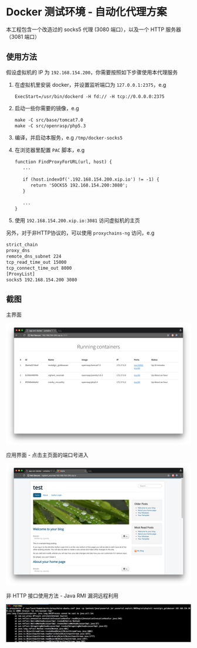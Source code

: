 # Docker 测试环境 - 自动化代理方案

本工程包含一个改造过的 socks5 代理 (3080 端口），以及一个 HTTP 服务器（3081 端口）

## 使用方法

假设虚拟机的 IP 为 `192.168.154.200`，你需要按照如下步骤使用本代理服务

1. 在虚拟机里安装 docker，并设置监听端口为 `127.0.0.1:2375`，e.g
   
   ```
   ExecStart=/usr/bin/dockerd -H fd:// -H tcp://0.0.0.0:2375
   ```

2. 启动一些你需要的镜像，e.g
   
   ```
   make -C src/base/tomcat7.0
   make -C src/openrasp/php5.3
   ```

3. 编译，并启动本服务，e.g `/tmp/docker-socks5`
4. 在浏览器里配置 `PAC` 脚本，e.g

   ```
   function FindProxyForURL(url, host) {
      ...

      if (host.indexOf('.192.168.154.200.xip.io') != -1) {
         return 'SOCKS5 192.168.154.200:3080';
      }
    
      ...
   }
   ```

4. 使用 `192.168.154.200.xip.io:3081` 访问虚拟机的主页

另外，对于非HTTP协议的，可以使用 `proxychains-ng` 访问，e.g

```
strict_chain
proxy_dns
remote_dns_subnet 224
tcp_read_time_out 15000
tcp_connect_time_out 8000
[ProxyList]
socks5 192.168.154.200 3080
```

## 截图

主界面

![screen](contrib/screenshot.jpg)

应用界面 - 点击主页面的端口号进入

![screen](contrib/app.jpg)

非 HTTP 接口使用方法 - Java RMI 漏洞远程利用

![screen](contrib/proxychains.jpg)



